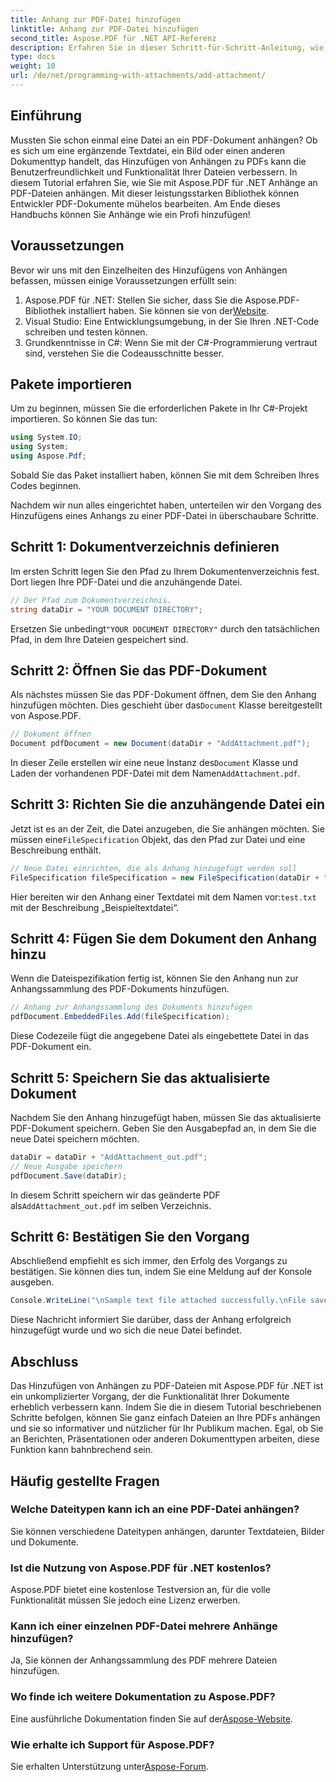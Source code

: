 ```yaml
---
title: Anhang zur PDF-Datei hinzufügen
linktitle: Anhang zur PDF-Datei hinzufügen
second_title: Aspose.PDF für .NET API-Referenz
description: Erfahren Sie in dieser Schritt-für-Schritt-Anleitung, wie Sie mit Aspose.PDF für .NET Anhänge zu PDF-Dateien hinzufügen. Verbessern Sie Ihre Dokumente mühelos.
type: docs
weight: 10
url: /de/net/programming-with-attachments/add-attachment/
---
```

## Einführung

Mussten Sie schon einmal eine Datei an ein PDF-Dokument anhängen? Ob es sich um eine ergänzende Textdatei, ein Bild oder einen anderen Dokumenttyp handelt, das Hinzufügen von Anhängen zu PDFs kann die Benutzerfreundlichkeit und Funktionalität Ihrer Dateien verbessern. In diesem Tutorial erfahren Sie, wie Sie mit Aspose.PDF für .NET Anhänge an PDF-Dateien anhängen. Mit dieser leistungsstarken Bibliothek können Entwickler PDF-Dokumente mühelos bearbeiten. Am Ende dieses Handbuchs können Sie Anhänge wie ein Profi hinzufügen!

## Voraussetzungen

Bevor wir uns mit den Einzelheiten des Hinzufügens von Anhängen befassen, müssen einige Voraussetzungen erfüllt sein:

1.  Aspose.PDF für .NET: Stellen Sie sicher, dass Sie die Aspose.PDF-Bibliothek installiert haben. Sie können sie von der[Website](https://releases.aspose.com/pdf/net/).
2. Visual Studio: Eine Entwicklungsumgebung, in der Sie Ihren .NET-Code schreiben und testen können.
3. Grundkenntnisse in C#: Wenn Sie mit der C#-Programmierung vertraut sind, verstehen Sie die Codeausschnitte besser.

## Pakete importieren

Um zu beginnen, müssen Sie die erforderlichen Pakete in Ihr C#-Projekt importieren. So können Sie das tun:

```csharp
using System.IO;
using System;
using Aspose.Pdf;
```

Sobald Sie das Paket installiert haben, können Sie mit dem Schreiben Ihres Codes beginnen.

Nachdem wir nun alles eingerichtet haben, unterteilen wir den Vorgang des Hinzufügens eines Anhangs zu einer PDF-Datei in überschaubare Schritte.

## Schritt 1: Dokumentverzeichnis definieren

Im ersten Schritt legen Sie den Pfad zu Ihrem Dokumentenverzeichnis fest. Dort liegen Ihre PDF-Datei und die anzuhängende Datei.

```csharp
// Der Pfad zum Dokumentverzeichnis.
string dataDir = "YOUR DOCUMENT DIRECTORY";
```

 Ersetzen Sie unbedingt`"YOUR DOCUMENT DIRECTORY"` durch den tatsächlichen Pfad, in dem Ihre Dateien gespeichert sind.

## Schritt 2: Öffnen Sie das PDF-Dokument

 Als nächstes müssen Sie das PDF-Dokument öffnen, dem Sie den Anhang hinzufügen möchten. Dies geschieht über das`Document` Klasse bereitgestellt von Aspose.PDF.

```csharp
// Dokument öffnen
Document pdfDocument = new Document(dataDir + "AddAttachment.pdf");
```

 In dieser Zeile erstellen wir eine neue Instanz des`Document` Klasse und Laden der vorhandenen PDF-Datei mit dem Namen`AddAttachment.pdf`.

## Schritt 3: Richten Sie die anzuhängende Datei ein

 Jetzt ist es an der Zeit, die Datei anzugeben, die Sie anhängen möchten. Sie müssen eine`FileSpecification` Objekt, das den Pfad zur Datei und eine Beschreibung enthält.

```csharp
// Neue Datei einrichten, die als Anhang hinzugefügt werden soll
FileSpecification fileSpecification = new FileSpecification(dataDir + "test.txt", "Sample text file");
```

 Hier bereiten wir den Anhang einer Textdatei mit dem Namen vor:`test.txt` mit der Beschreibung „Beispieltextdatei“.

## Schritt 4: Fügen Sie dem Dokument den Anhang hinzu

Wenn die Dateispezifikation fertig ist, können Sie den Anhang nun zur Anhangssammlung des PDF-Dokuments hinzufügen.

```csharp
// Anhang zur Anhangssammlung des Dokuments hinzufügen
pdfDocument.EmbeddedFiles.Add(fileSpecification);
```

Diese Codezeile fügt die angegebene Datei als eingebettete Datei in das PDF-Dokument ein.

## Schritt 5: Speichern Sie das aktualisierte Dokument

Nachdem Sie den Anhang hinzugefügt haben, müssen Sie das aktualisierte PDF-Dokument speichern. Geben Sie den Ausgabepfad an, in dem Sie die neue Datei speichern möchten.

```csharp
dataDir = dataDir + "AddAttachment_out.pdf";
// Neue Ausgabe speichern
pdfDocument.Save(dataDir);
```

 In diesem Schritt speichern wir das geänderte PDF als`AddAttachment_out.pdf` im selben Verzeichnis.

## Schritt 6: Bestätigen Sie den Vorgang

Abschließend empfiehlt es sich immer, den Erfolg des Vorgangs zu bestätigen. Sie können dies tun, indem Sie eine Meldung auf der Konsole ausgeben.

```csharp
Console.WriteLine("\nSample text file attached successfully.\nFile saved at " + dataDir);
```

Diese Nachricht informiert Sie darüber, dass der Anhang erfolgreich hinzugefügt wurde und wo sich die neue Datei befindet.

## Abschluss

Das Hinzufügen von Anhängen zu PDF-Dateien mit Aspose.PDF für .NET ist ein unkomplizierter Vorgang, der die Funktionalität Ihrer Dokumente erheblich verbessern kann. Indem Sie die in diesem Tutorial beschriebenen Schritte befolgen, können Sie ganz einfach Dateien an Ihre PDFs anhängen und sie so informativer und nützlicher für Ihr Publikum machen. Egal, ob Sie an Berichten, Präsentationen oder anderen Dokumenttypen arbeiten, diese Funktion kann bahnbrechend sein.

## Häufig gestellte Fragen

### Welche Dateitypen kann ich an eine PDF-Datei anhängen?
Sie können verschiedene Dateitypen anhängen, darunter Textdateien, Bilder und Dokumente.

### Ist die Nutzung von Aspose.PDF für .NET kostenlos?
Aspose.PDF bietet eine kostenlose Testversion an, für die volle Funktionalität müssen Sie jedoch eine Lizenz erwerben.

### Kann ich einer einzelnen PDF-Datei mehrere Anhänge hinzufügen?
Ja, Sie können der Anhangssammlung des PDF mehrere Dateien hinzufügen.

### Wo finde ich weitere Dokumentation zu Aspose.PDF?
 Eine ausführliche Dokumentation finden Sie auf der[Aspose-Website](https://reference.aspose.com/pdf/net/).

### Wie erhalte ich Support für Aspose.PDF?
 Sie erhalten Unterstützung unter[Aspose-Forum](https://forum.aspose.com/c/pdf/10).